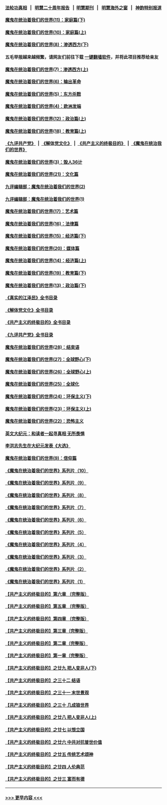 #### [法轮功真相](https://github.com/gfw-breaker/truth/blob/master/README.md?t=0) &nbsp;&nbsp;|&nbsp;&nbsp; [明慧二十周年报告](https://github.com/gfw-breaker/mh-reports/blob/master/README.md?t=0) &nbsp;&nbsp;|&nbsp;&nbsp;[明慧期刊](https://github.com/gfw-breaker/mh-qikan) &nbsp;&nbsp;|&nbsp;&nbsp; [明慧海外之窗](https://github.com/gfw-breaker/mh-news/blob/master/README.md?t=0) &nbsp;&nbsp;|&nbsp;&nbsp; [神韵特别报道](https://github.com/gfw-breaker/mh-news/blob/master/shenyun.md?t=0)
#### [魔鬼在统治着我们的世界(11)：家庭篇(下)](../pages/nsc422/n10440961.md?t=11290350) 
#### [魔鬼在统治着我们的世界(10)：家庭篇(上)](../pages/nsc422/n10435448.md?t=11290350) 
#### [魔鬼在统治着我们的世界(8)：渗透西方(下)](../pages/nsc422/n10429603.md?t=11290350) 
#### 五毛举报越来越频繁，请网友们前往下载 [一键翻墙软件](https://github.com/gfw-breaker/ssr-accounts)，并将此项目推荐给亲友
#### [魔鬼在统治着我们的世界(7)：渗透西方(上)](../pages/nsc422/n10426013.md?t=11290350) 
#### [魔鬼在统治着我们的世界(6)：输出革命](../pages/nsc422/n10421536.md?t=11290350) 
#### [魔鬼在统治着我们的世界(5)：东方杀戮](../pages/nsc422/n10417707.md?t=11290350) 
#### [魔鬼在统治着我们的世界(4)：欧洲发端](../pages/nsc422/n10414890.md?t=11290350) 
#### [魔鬼在统治着我们的世界(12)：政治篇(上)](../pages/nsc422/n10444576.md?t=11290350) 
#### [魔鬼在统治着我们的世界(18)：教育篇(上)](../pages/nsc422/n10526970.md?t=11290350) 
#### [《九评共产党》](https://github.com/begood0513/9ping.md/blob/master/README.md) &nbsp;|&nbsp; [《解体党文化》](../../../../jtdwh.md/blob/master/README.md)  &nbsp;|&nbsp; [《共产主义的终极目的》](../../../../gczydzjmd.md/blob/master/README.md) &nbsp;|&nbsp; [《魔鬼在统治我们的世界》](../../../../mgztzwmdsj.md/blob/master/README.md) 
#### [魔鬼在统治着我们的世界(3)：毁人36计](../pages/nsc422/n10411583.md?t=11290350) 
#### [魔鬼在统治着我们的世界(21)：文化篇](../pages/nsc422/n10597706.md?t=11290350) 
#### [九评编辑部：魔鬼在统治着我们的世界(2)](../pages/nsc422/n10410036.md?t=11290350) 
#### [九评编辑部：魔鬼在统治着我们的世界(1)](../pages/nsc422/n10406825.md?t=11290350) 
#### [魔鬼在统治着我们的世界(17)：艺术篇](../pages/nsc422/n10499093.md?t=11290350) 
#### [魔鬼在统治着我们的世界(16)：法律篇](../pages/nsc422/n10485969.md?t=11290350) 
#### [魔鬼在统治着我们的世界(15)：经济篇(下)](../pages/nsc422/n10469975.md?t=11290350) 
#### [魔鬼在统治着我们的世界(20)：媒体篇](../pages/nsc422/n10586579.md?t=11290350) 
#### [魔鬼在统治着我们的世界(14)：经济篇(上)](../pages/nsc422/n10457370.md?t=11290350) 
#### [魔鬼在统治着我们的世界(19)：教育篇(下)](../pages/nsc422/n10564808.md?t=11290350) 
#### [魔鬼在统治着我们的世界(13)：政治篇(下)](../pages/nsc422/n10448270.md?t=11290350) 
#### [《真实的江泽民》全书目录](../pages/nsc422/n13721399.md?t=11290350) 
#### [《解体党文化》全书目录](../pages/nsc422/n13721157.md?t=11290350) 
#### [《共产主义的终极目的》全书目录](../pages/nsc422/n13721048.md?t=11290350) 
#### [《九评共产党》全书目录](../pages/nsc422/n13708085.md?t=11290350) 
#### [魔鬼在统治着我们的世界(28)：结束语](../pages/nsc422/n10936246.md?t=11290350) 
#### [魔鬼在统治着我们的世界(27)：全球野心(下)](../pages/nsc422/n10928319.md?t=11290350) 
#### [魔鬼在统治着我们的世界(26)：全球野心(上)](../pages/nsc422/n10900318.md?t=11290350) 
#### [魔鬼在统治着我们的世界(25)：全球化](../pages/nsc422/n10788205.md?t=11290350) 
#### [魔鬼在统治着我们的世界(24)：环保主义(下)](../pages/nsc422/n10695307.md?t=11290350) 
#### [魔鬼在统治着我们的世界(23)：环保主义(上)](../pages/nsc422/n10688613.md?t=11290350) 
#### [魔鬼在统治着我们的世界(22)：恐怖主义](../pages/nsc422/n10614727.md?t=11290350) 
#### [英文大纪元：和读者一起寻真相 无所畏惧](../pages/nsc422/n12542027.md?t=11290350) 
#### [李洪志先生在大纪元发表《大选》](../pages/nsc422/n12534746.md?t=11290350) 
#### [魔鬼在统治着我们的世界(9)：信仰篇](../pages/nsc422/n10432159.md?t=11290350) 
#### [《魔鬼在统治着我们的世界》系列片（10）](../pages/nsc422/n12292670.md?t=11290350) 
#### [《魔鬼在统治着我们的世界》系列片（9）](../pages/nsc422/n12290859.md?t=11290350) 
#### [《魔鬼在统治着我们的世界》系列片（8）](../pages/nsc422/n12287445.md?t=11290350) 
#### [《魔鬼在统治着我们的世界》系列片（7）](../pages/nsc422/n12283425.md?t=11290350) 
#### [《魔鬼在统治着我们的世界》系列片（6）](../pages/nsc422/n12282314.md?t=11290350) 
#### [《魔鬼在统治着我们的世界》系列片（5）](../pages/nsc422/n12281419.md?t=11290350) 
#### [《魔鬼在统治着我们的世界》系列片（4）](../pages/nsc422/n12274024.md?t=11290350) 
#### [《魔鬼在统治着我们的世界》系列片（3）](../pages/nsc422/n12271322.md?t=11290350) 
#### [《魔鬼在统治着我们的世界》系列片（2）](../pages/nsc422/n12269049.md?t=11290350) 
#### [《魔鬼在统治着我们的世界》系列片（1）](../pages/nsc422/n12267575.md?t=11290350) 
#### [【共产主义的终极目的】第六章 （完整版）](../pages/nsc422/n11428913.md?t=11290350) 
#### [【共产主义的终极目的】第五章 （完整版）](../pages/nsc422/n11428912.md?t=11290350) 
#### [【共产主义的终极目的】第四章 （完整版）](../pages/nsc422/n11428907.md?t=11290350) 
#### [【共产主义的终极目的】第三章（完整版）](../pages/nsc422/n11428848.md?t=11290350) 
#### [【共产主义的终极目的】第二章（完整版）](../pages/nsc422/n11428831.md?t=11290350) 
#### [【共产主义的终极目的】第一章（完整版）](../pages/nsc422/n11417651.md?t=11290350) 
#### [【共产主义的终极目的】之廿九 把人变非人(下)](../pages/nsc422/n11344140.md?t=11290350) 
#### [【共产主义的终极目的】之三十二 结语](../pages/nsc422/n11360535.md?t=11290350) 
#### [【共产主义的终极目的】之三十一 末世景观](../pages/nsc422/n11351129.md?t=11290350) 
#### [【共产主义的终极目的】之三十 几成狼世界](../pages/nsc422/n11348280.md?t=11290350) 
#### [【共产主义的终极目的】之廿八 把人变非人(上)](../pages/nsc422/n11340492.md?t=11290350) 
#### [【共产主义的终极目的】之廿七 以恨立国](../pages/nsc422/n11336944.md?t=11290350) 
#### [【共产主义的终极目的】之廿六 中共对抗普世价值](../pages/nsc422/n11324785.md?t=11290350) 
#### [【共产主义的终极目的】之廿五 传统艺术颂神](../pages/nsc422/n11296396.md?t=11290350) 
#### [【共产主义的终极目的】之廿四 人伦典范](../pages/nsc422/n11296397.md?t=11290350) 
#### [【共产主义的终极目的】之廿三 富而有德](../pages/nsc422/n11283598.md?t=11290350) 

----
#### [ >>> 更早内容 <<< ](../indexes/nsc422-earlier.md)
